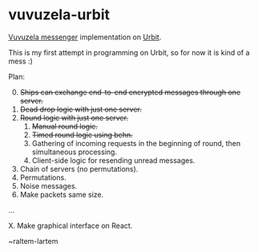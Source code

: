 # vuvuzela-urbit
[Vuvuzela messenger](https://github.com/vuvuzela/vuvuzela) implementation on [Urbit](https://urbit.org/).

This is my first attempt in programming on Urbit, so for now it is kind of a mess :)

Plan:

0. ~~Ships can exchange end-to-end encrypted messages
through one server.~~
1. ~~Dead drop logic with just one server.~~
2. ~~Round logic with just one server.~~
    1. ~~Manual round logic.~~
    2. ~~Timed round logic using behn.~~
    3. Gathering of incoming requests in the
     beginning of round, then simultaneous processing.
    4. Client-side logic for resending unread
  messages.
3. Chain of servers (no permutations).
4. Permutations.
5. Noise messages.
6. Make packets same size.

...

X. Make graphical interface on React.

~raltem-lartem
